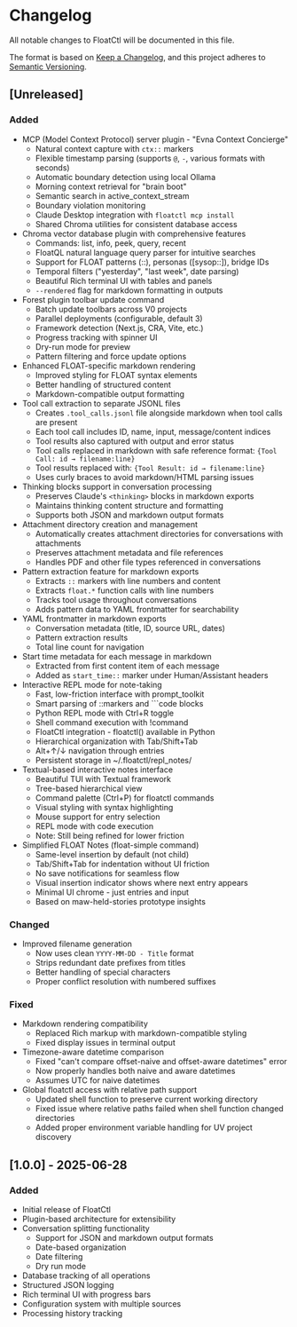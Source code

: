 # Changelog

All notable changes to FloatCtl will be documented in this file.

The format is based on [Keep a Changelog](https://keepachangelog.com/en/1.0.0/),
and this project adheres to [Semantic Versioning](https://semver.org/spec/v2.0.0.html).

## [Unreleased]

### Added
- MCP (Model Context Protocol) server plugin - "Evna Context Concierge"
  - Natural context capture with `ctx::` markers
  - Flexible timestamp parsing (supports `@`, `-`, various formats with seconds)
  - Automatic boundary detection using local Ollama
  - Morning context retrieval for "brain boot"
  - Semantic search in active_context_stream
  - Boundary violation monitoring
  - Claude Desktop integration with `floatctl mcp install`
  - Shared Chroma utilities for consistent database access
- Chroma vector database plugin with comprehensive features
  - Commands: list, info, peek, query, recent
  - FloatQL natural language query parser for intuitive searches
  - Support for FLOAT patterns (::), personas ([sysop::]), bridge IDs
  - Temporal filters ("yesterday", "last week", date parsing)
  - Beautiful Rich terminal UI with tables and panels
  - `--rendered` flag for markdown formatting in outputs
- Forest plugin toolbar update command
  - Batch update toolbars across V0 projects
  - Parallel deployments (configurable, default 3)
  - Framework detection (Next.js, CRA, Vite, etc.)
  - Progress tracking with spinner UI
  - Dry-run mode for preview
  - Pattern filtering and force update options
- Enhanced FLOAT-specific markdown rendering
  - Improved styling for FLOAT syntax elements
  - Better handling of structured content
  - Markdown-compatible output formatting
- Tool call extraction to separate JSONL files
  - Creates `.tool_calls.jsonl` file alongside markdown when tool calls are present
  - Each tool call includes ID, name, input, message/content indices
  - Tool results also captured with output and error status
  - Tool calls replaced in markdown with safe reference format: `{Tool Call: id → filename:line}`
  - Tool results replaced with: `{Tool Result: id → filename:line}`
  - Uses curly braces to avoid markdown/HTML parsing issues
- Thinking blocks support in conversation processing
  - Preserves Claude's `<thinking>` blocks in markdown exports
  - Maintains thinking content structure and formatting
  - Supports both JSON and markdown output formats
- Attachment directory creation and management
  - Automatically creates attachment directories for conversations with attachments
  - Preserves attachment metadata and file references
  - Handles PDF and other file types referenced in conversations
- Pattern extraction feature for markdown exports
  - Extracts `::` markers with line numbers and content
  - Extracts `float.*` function calls with line numbers
  - Tracks tool usage throughout conversations
  - Adds pattern data to YAML frontmatter for searchability
- YAML frontmatter in markdown exports
  - Conversation metadata (title, ID, source URL, dates)
  - Pattern extraction results
  - Total line count for navigation
- Start time metadata for each message in markdown
  - Extracted from first content item of each message
  - Added as `start_time::` marker under Human/Assistant headers
- Interactive REPL mode for note-taking
  - Fast, low-friction interface with prompt_toolkit
  - Smart parsing of ::markers and ```code blocks
  - Python REPL mode with Ctrl+R toggle
  - Shell command execution with !command
  - FloatCtl integration - floatctl() available in Python
  - Hierarchical organization with Tab/Shift+Tab
  - Alt+↑/↓ navigation through entries
  - Persistent storage in ~/.floatctl/repl_notes/
- Textual-based interactive notes interface
  - Beautiful TUI with Textual framework
  - Tree-based hierarchical view
  - Command palette (Ctrl+P) for floatctl commands
  - Visual styling with syntax highlighting
  - Mouse support for entry selection
  - REPL mode with code execution
  - Note: Still being refined for lower friction
- Simplified FLOAT Notes (float-simple command)
  - Same-level insertion by default (not child)
  - Tab/Shift+Tab for indentation without UI friction
  - No save notifications for seamless flow
  - Visual insertion indicator shows where next entry appears
  - Minimal UI chrome - just entries and input
  - Based on maw-held-stories prototype insights

### Changed
- Improved filename generation
  - Now uses clean `YYYY-MM-DD - Title` format
  - Strips redundant date prefixes from titles
  - Better handling of special characters
  - Proper conflict resolution with numbered suffixes

### Fixed
- Markdown rendering compatibility
  - Replaced Rich markup with markdown-compatible styling
  - Fixed display issues in terminal output
- Timezone-aware datetime comparison
  - Fixed "can't compare offset-naive and offset-aware datetimes" error
  - Now properly handles both naive and aware datetimes
  - Assumes UTC for naive datetimes
- Global floatctl access with relative path support
  - Updated shell function to preserve current working directory
  - Fixed issue where relative paths failed when shell function changed directories
  - Added proper environment variable handling for UV project discovery

## [1.0.0] - 2025-06-28

### Added
- Initial release of FloatCtl
- Plugin-based architecture for extensibility
- Conversation splitting functionality
  - Support for JSON and markdown output formats
  - Date-based organization
  - Date filtering
  - Dry run mode
- Database tracking of all operations
- Structured JSON logging
- Rich terminal UI with progress bars
- Configuration system with multiple sources
- Processing history tracking